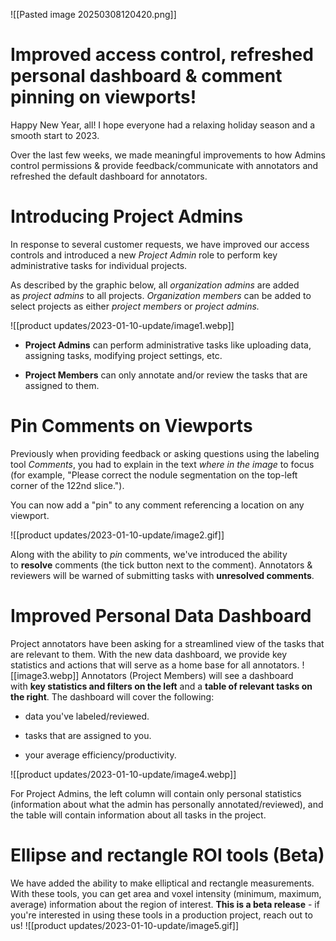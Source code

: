 ![[Pasted image 20250308120420.png]]

# Improved access control, refreshed personal dashboard & comment pinning on viewports!

Happy New Year, all! I hope everyone had a relaxing holiday season and a smooth start to 2023.

Over the last few weeks, we made meaningful improvements to how Admins control permissions & provide feedback/communicate with annotators and refreshed the default dashboard for annotators.

# Introducing Project Admins

In response to several customer requests, we have improved our access controls and introduced a new _Project Admin_ role to perform key administrative tasks for individual projects.

As described by the graphic below, all _organization admins_ are added as _project admins_ to all projects. _Organization members_ can be added to select projects as either _project members_ or _project admins._

![[product updates/2023-01-10-update/image1.webp]]

- **Project Admins** can perform administrative tasks like uploading data, assigning tasks, modifying project settings, etc.
    
- **Project Members** can only annotate and/or review the tasks that are assigned to them.
    

# Pin Comments on Viewports

Previously when providing feedback or asking questions using the labeling tool _Comments_, you had to explain in the text _where in the image_ to focus (for example, "Please correct the nodule segmentation on the top-left corner of the 122nd slice.").

You can now add a "pin" to any comment referencing a location on any viewport.

![[product updates/2023-01-10-update/image2.gif]]

Along with the ability to _pin_ comments, we've introduced the ability to **resolve** comments (the tick button next to the comment). Annotators & reviewers will be warned of submitting tasks with **unresolved comments**.

# Improved Personal Data Dashboard

Project annotators have been asking for a streamlined view of the tasks that are relevant to them. With the new data dashboard, we provide key statistics and actions that will serve as a home base for all annotators.
![[image3.webp]]
Annotators (Project Members) will see a dashboard with **key statistics and filters on the left** and a **table of relevant tasks on the right**. The dashboard will cover the following:

- data you've labeled/reviewed.
    
- tasks that are assigned to you.
    
- your average efficiency/productivity.
    

![[product updates/2023-01-10-update/image4.webp]]

For Project Admins, the left column will contain only personal statistics (information about what the admin has personally annotated/reviewed), and the table will contain information about all tasks in the project.

# Ellipse and rectangle ROI tools (Beta)

We have added the ability to make elliptical and rectangle measurements. With these tools, you can get area and voxel intensity (minimum, maximum, average) information about the region of interest. **This is a beta release** - if you're interested in using these tools in a production project, reach out to us!
![[product updates/2023-01-10-update/image5.gif]]